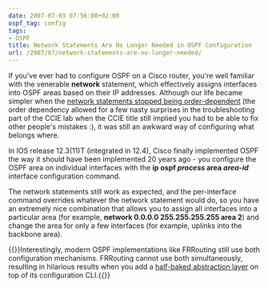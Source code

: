 ```yaml
---
date: 2007-07-03 07:56:00+02:00
ospf_tag: config
tags:
- OSPF
title: Network Statements Are No Longer Needed in OSPF Configuration
url: /2007/07/network-statements-are-no-longer-needed/
---
```

If you've ever had to configure OSPF on a Cisco router, you're well familiar with the venerable **network** statement, which effectively assigns interfaces into OSPF areas based on their IP addresses. Although our life became simpler when the [network statements stopped being order-dependent](/2006/11/network-statements-in-ospf-process-are/) (the order dependency allowed for a few nasty surprises in the troubleshooting part of the CCIE lab when the CCIE title still implied you had to be able to fix other people's mistakes :), it was still an awkward way of configuring what belongs where.
<!--more-->
In IOS release 12.3(11)T (integrated in 12.4), Cisco finally implemented OSPF the way it should have been implemented 20 years ago - you configure the OSPF area on individual interfaces with the **ip ospf *process* area *area-id*** interface configuration command.

The network statements still work as expected, and the per-interface command overrides whatever the network statement would do, so you have an extremely nice combination that allows you to assign all interfaces into a particular area (for example, **network 0.0.0.0 255.255.255.255 area 2**) and change the area for only a few interfaces (for example, uplinks into the backbone area).

{{<note warn>}}Interestingly, modern OSPF implementations like FRRouting still use both configuration mechanisms. FRRouting cannot use both simultaneously, resulting in hilarious results when you add a [half-baked abstraction layer](/2022/10/cumulus-linux-nvue/) on top of its configuration CLI.{{</note>}}
